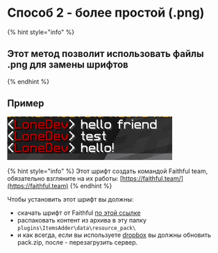 # Способ 2 - более простой (.png)

{% hint style="info" %}
## Этот метод позволит использовать файлы .png для замены шрифтов
{% endhint %}

## Пример

![](<../../../../.gitbook/assets/immagine (13).png>)

{% hint style="info" %}
Этот шрифт создать командой Faithful team, обязательно взгляните на их работы: [https://faithful.team/](https://faithful.team)
{% endhint %}

Чтобы установить этот шрифт вы должны:

* скачать шрифт от Faithful [по этой ссылке](https://www.dropbox.com/s/06et55587zvcmr7/FaithfulFont.zip?dl=0)
* распаковать контент из архива в эту папку `plugins\ItemsAdder\data\resource_pack\`
* и как всегда, если вы используете [dropbox](../../../resourcepack-hosting/resourcepack-on-dropbox.md) вы должны обновить pack.zip, после - перезагрузить сервер.
